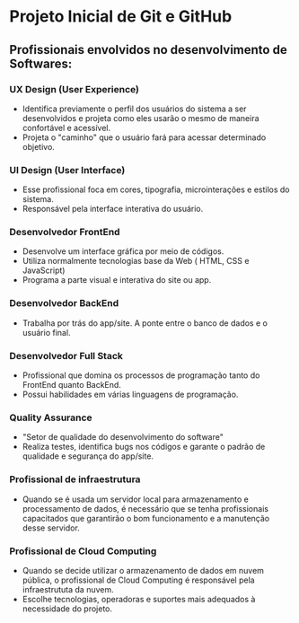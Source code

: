 # Projeto Inicial de Git e GitHub 
## Profissionais envolvidos no desenvolvimento de Softwares:

### UX Design (User Experience) 

* Identifica previamente o perfil dos usuários do sistema a ser desenvolvidos e projeta como eles usarão o mesmo de maneira confortável e acessível.
* Projeta o "caminho" que o usuário fará para acessar determinado objetivo. 


### UI Design (User Interface)

* Esse profissional foca em cores, tipografia, microinterações e estilos do sistema. 
* Responsável pela interface interativa do usuário. 

### Desenvolvedor FrontEnd

* Desenvolve um interface gráfica por meio de códigos.
* Utiliza normalmente tecnologias base da Web ( HTML, CSS e JavaScript)
* Programa a parte visual e interativa do site ou app. 

### Desenvolvedor BackEnd
* Trabalha por trás do app/site. A ponte entre o banco de dados e o usuário final. 

### Desenvolvedor Full Stack

* Profissional que domina os processos de programação tanto do FrontEnd quanto BackEnd.
* Possui habilidades em várias linguagens de programação. 

### Quality Assurance

* "Setor de qualidade do desenvolvimento do software"
* Realiza testes, identifica bugs nos códigos e garante o padrão de qualidade e segurança do app/site. 

### Profissional de infraestrutura 

* Quando se é usada um servidor local para armazenamento e processamento de dados, é necessário que se tenha profissionais capacitados que garantirão o bom funcionamento e a manutenção desse servidor. 

### Profissional de Cloud Computing

* Quando se decide utilizar o armazenamento de dados em nuvem pública, o profissional de Cloud Computing é responsável pela infraestrututa da nuvem. 
* Escolhe tecnologias, operadoras e suportes mais adequados à necessidade do projeto. 






